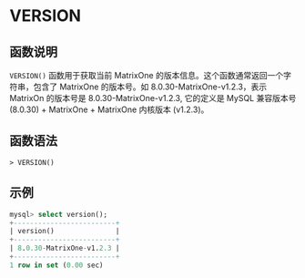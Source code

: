 # **VERSION**

## **函数说明**

`VERSION()` 函数用于获取当前 MatrixOne 的版本信息。这个函数通常返回一个字符串，包含了 MatrixOne 的版本号。如 8.0.30-MatrixOne-v1.2.3，表示 MatrixOn 的版本号是 8.0.30-MatrixOne-v1.2.3, 它的定义是 MySQL 兼容版本号 (8.0.30) + MatrixOne + MatrixOne 内核版本 (v1.2.3)。

## **函数语法**

```
> VERSION()
```

## **示例**

```sql
mysql> select version();
+-------------------------+
| version()               |
+-------------------------+
| 8.0.30-MatrixOne-v1.2.3 |
+-------------------------+
1 row in set (0.00 sec)
```
